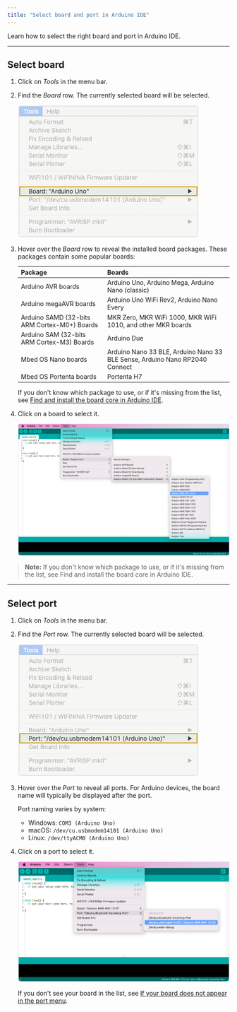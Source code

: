 ```yaml
---
title: "Select board and port in Arduino IDE"
---
```


Learn how to select the right board and port in Arduino IDE.

---

<a id="board"></a>

## Select board

1. Click on _Tools_ in the menu bar.

2. Find the _Board_ row. The currently selected board will be selected.

   ![The tools menu with the Board row highlighted.](img/tools_menu_highlight_board.png)

3. Hover over the _Board_ row to reveal the installed board packages. These packages contain some popular boards:

   | Package                                      | Boards                                                                      |
   |----------------------------------------------|-----------------------------------------------------------------------------|
   | Arduino AVR boards                           | Arduino Uno, Arduino Mega, Arduino Nano (classic)                           |
   | Arduino megaAVR boards                       | Arduino Uno WiFi Rev2, Arduino Nano Every                                   |
   | Arduino SAMD (32-bits ARM Cortex-M0+) Boards | MKR Zero, MKR WiFi 1000, MKR WiFi 1010, and other MKR boards                |
   | Arduino SAM (32-bits ARM Cortex-M3) Boards   | Arduino Due                                                                 |
   | Mbed OS Nano boards                          | Arduino Nano 33 BLE, Arduino Nano 33 BLE Sense, Arduino Nano RP2040 Connect |
   | Mbed OS Portenta boards                      | Portenta H7                                                                 |

   If you don't know which package to use, or if it's missing from the list, see [Find and install the board core in Arduino IDE](https://support.arduino.cc/hc/en-us/articles/360016119519-How-to-add-boards-in-the-board-manager).

4. Click on a board to select it.

   ![Selecting a board in Arduino IDE.](img/tools_menu_board_select.png)

> **Note:** If you don't know which package to use, or if it's missing from the list, see Find and install the board core in Arduino IDE.
<!-- TODO: Add links to article -->

---

<a id="port"></a>

## Select port

1. Click on _Tools_ in the menu bar.

2. Find the _Port_ row. The currently selected board will be selected.

   ![The tools menu with the Port row highlighted.](img/tools_menu_highlight_port.png)

3. Hover over the _Port_ to reveal all ports. For Arduino devices, the board name will typically be displayed after the port.

   Port naming varies by system:

   * Windows: `COM3 (Arduino Uno)`
   * macOS: `/dev/cu.usbmodem14101 (Arduino Uno)`
   * Linux: `/dev/ttyACM0 (Arduino Uno)`

4. Click on a port to select it.

   ![Selecting a port in Arduino IDE.](img/tools_menu_port_select.png)

   If you don't see your board in the list, see [If your board does not appear in the port menu](https://support.arduino.cc/hc/en-us/articles/4412955149586-If-your-board-does-not-appear-in-the-port-menu).
